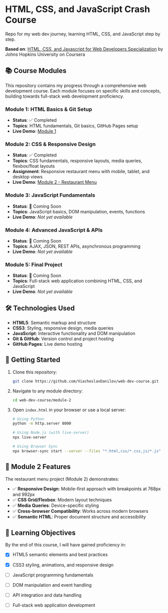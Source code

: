# HTML, CSS, and JavaScript Crash Course

Repo for my web dev journey, learning HTML, CSS, and JavaScript step by step.

**Based on**: [HTML, CSS, and Javascript for Web Developers Specialization](https://www.coursera.org/specializations/html-css-javascript-for-web-developers) by Johns Hopkins University on Coursera

## 📚 Course Modules

This repository contains my progress through a comprehensive web development course. Each module focuses on specific skills and concepts, building towards full-stack web development proficiency.

### Module 1: HTML Basics & Git Setup
- **Status**: ✅ Completed
- **Topics**: HTML fundamentals, Git basics, GitHub Pages setup
- **Live Demo**: [Module 1](https://viacheslavdanilov.github.io/web-dev-course/module-1/)

### Module 2: CSS & Responsive Design
- **Status**: ✅ Completed
- **Topics**: CSS fundamentals, responsive layouts, media queries, flexbox/float layouts
- **Assignment**: Responsive restaurant menu with mobile, tablet, and desktop views
- **Live Demo**: [Module 2 - Restaurant Menu](https://viacheslavdanilov.github.io/web-dev-course/module-2/)

### Module 3: JavaScript Fundamentals
- **Status**: 🚧 Coming Soon
- **Topics**: JavaScript basics, DOM manipulation, events, functions
- **Live Demo**: *Not yet available*

### Module 4: Advanced JavaScript & APIs
- **Status**: 🚧 Coming Soon  
- **Topics**: AJAX, JSON, REST APIs, asynchronous programming
- **Live Demo**: *Not yet available*

### Module 5: Final Project
- **Status**: 🚧 Coming Soon
- **Topics**: Full-stack web application combining HTML, CSS, and JavaScript
- **Live Demo**: *Not yet available*

## 🛠 Technologies Used

- **HTML5**: Semantic markup and structure
- **CSS3**: Styling, responsive design, media queries
- **JavaScript**: Interactive functionality and DOM manipulation
- **Git & GitHub**: Version control and project hosting
- **GitHub Pages**: Live demo hosting

## 🚀 Getting Started

1. Clone this repository:
   ```bash
   git clone https://github.com/ViacheslavDanilov/web-dev-course.git
   ```

2. Navigate to any module directory:
   ```bash
   cd web-dev-course/module-2
   ```

3. Open `index.html` in your browser or use a local server:
   ```bash
   # Using Python
   python -m http.server 8000
   
   # Using Node.js (with live-server)
   npx live-server
   
   # Using Browser Sync
   npx browser-sync start --server --files "*.html,css/*.css,js/*.js"
   ```

## 📱 Module 2 Features

The restaurant menu project (Module 2) demonstrates:

- ✅ **Responsive Design**: Mobile-first approach with breakpoints at 768px and 992px
- ✅ **CSS Grid/Flexbox**: Modern layout techniques
- ✅ **Media Queries**: Device-specific styling
- ✅ **Cross-browser Compatibility**: Works across modern browsers
- ✅ **Semantic HTML**: Proper document structure and accessibility

## 🎯 Learning Objectives

By the end of this course, I will have gained proficiency in:

- [x] HTML5 semantic elements and best practices
- [x] CSS3 styling, animations, and responsive design
- [ ] JavaScript programming fundamentals
- [ ] DOM manipulation and event handling
- [ ] API integration and data handling
- [ ] Full-stack web application development

